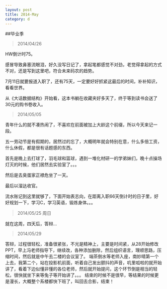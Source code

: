 ```yaml
---
layout: post
title: 2014-May
category: d
---
```


##毕业季

>2014/04/26

HW倒计时75。

感冒导致鼻塞流眼泪，好久没写日记了，拿起笔都感觉不对劲，老觉得拿起的方式不对，还是写到这里吧，符合未来码农的趋势。

7月11日就要报道入职了，还有75天，一定要好好抓紧这最后的时间，补补知识，看看世界。

从《大话数据结构》开始看，这本书躺在收藏夹好多天了，终于等到读书会送了30元的购书卷收入。


>2014/05/05

青年什么的就不凑热闹了，不喜欢在前面被加上大龄这个前缀，所以今天来记一段。

五一劳动节是有假期的，居然过的忘了，大概明年就会特别在意，什么多倍工资，什么休假，都是很有话题感的东西。

首先是晚上去打球了，羽毛球和篮球，遇到一堆化材研一的学弟妹们，晚十点操场灯灭的时候，他们居然去实验室了。。。

然后是去臭蛋家正襟危坐了一天。

最后以溜达收官。

流水账记到这里就够了，下面开始表志向，在距离入职66天倒计时的日子里，好好规划一下，学习C，学习英语，锻炼身体。。。



>2014/05/25 周日

就在这周，四天后，答辩...



>2014/05/29

答辩，过程很轻松，准备很紧张，不光是精神上，主要是时间紧，从28开始修改PPT，早上冯老师指导下，继续改，各种添加删除，然后组织语言，理顺思路，压缩时间，然后就是中午去二楼的会议室了。
端茶倒水等老师入座，南妙晴第一个上去，我第二个，站在投影机前面，听着自己发出颤抖的声音，叽里呱啦的就开始讲了，看着下边似懂非懂的各位老师，然后就开始提问，这个环节倒是相当的轻松，很快就坐下来等兔子等开始讲了。。。
结束的时候不是很早，等结果的时候更是漫长，大概整个系楼都快下班了，叫回去合影，结束！











